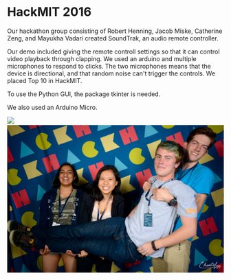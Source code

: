 # HackMIT 2016

Our hackathon group consisting of Robert Henning, Jacob Miske, Catherine Zeng, and Mayukha Vadari created SoundTrak, an audio remote controller.

Our demo included giving the remote controll settings so that it can control video playback through clapping. We used an arduino and multiple microphones to respond to clicks. The two microphones means that the device is directional, and that random noise can't trigger the controls. We placed Top 10 in HackMIT.

To use the Python GUI, the package tkinter is needed.

We also used an Arduino Micro.

<img src="https://cloud.githubusercontent.com/assets/21347461/22278979/8d0a03be-e295-11e6-90d1-3226f84e51c8.jpg" width="600px"/>

<img src="https://raw.githubusercontent.com/CatherineZeng/HackMIT2016/master/hackMIT.jpg" width="600px"/>
